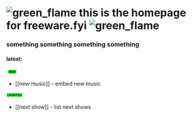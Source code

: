 # ![green_flame](../media/green_flame.gif) this is the homepage for freeware.fyi ![green_flame](../media/green_flame.gif)

### something something something something

#### latest: 

![new](media/newgreen1.gif)<br>
- [[new music]] - embed new music

![updated](media/Updatedgreen.gif)<br>
- [[next show]] - list next shows

